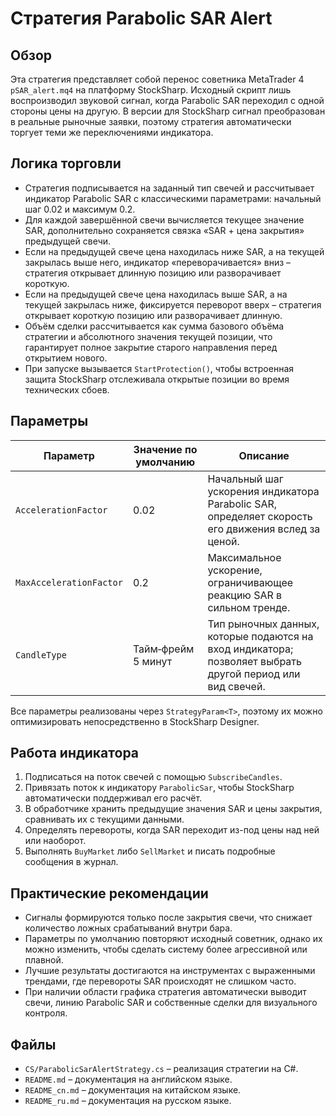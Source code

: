 # Стратегия Parabolic SAR Alert

## Обзор
Эта стратегия представляет собой перенос советника MetaTrader 4 `pSAR_alert.mq4` на платформу StockSharp. Исходный скрипт лишь воспроизводил звуковой сигнал, когда Parabolic SAR переходил с одной стороны цены на другую. В версии для StockSharp сигнал преобразован в реальные рыночные заявки, поэтому стратегия автоматически торгует теми же переключениями индикатора.

## Логика торговли
- Стратегия подписывается на заданный тип свечей и рассчитывает индикатор Parabolic SAR с классическими параметрами: начальный шаг 0.02 и максимум 0.2.
- Для каждой завершённой свечи вычисляется текущее значение SAR, дополнительно сохраняется связка «SAR + цена закрытия» предыдущей свечи.
- Если на предыдущей свече цена находилась ниже SAR, а на текущей закрылась выше него, индикатор «переворачивается» вниз – стратегия открывает длинную позицию или разворачивает короткую.
- Если на предыдущей свече цена находилась выше SAR, а на текущей закрылась ниже, фиксируется переворот вверх – стратегия открывает короткую позицию или разворачивает длинную.
- Объём сделки рассчитывается как сумма базового объёма стратегии и абсолютного значения текущей позиции, что гарантирует полное закрытие старого направления перед открытием нового.
- При запуске вызывается `StartProtection()`, чтобы встроенная защита StockSharp отслеживала открытые позиции во время технических сбоев.

## Параметры
| Параметр | Значение по умолчанию | Описание |
|----------|-----------------------|----------|
| `AccelerationFactor` | 0.02 | Начальный шаг ускорения индикатора Parabolic SAR, определяет скорость его движения вслед за ценой. |
| `MaxAccelerationFactor` | 0.2 | Максимальное ускорение, ограничивающее реакцию SAR в сильном тренде. |
| `CandleType` | Тайм‑фрейм 5 минут | Тип рыночных данных, которые подаются на вход индикатора; позволяет выбрать другой период или вид свечей. |

Все параметры реализованы через `StrategyParam<T>`, поэтому их можно оптимизировать непосредственно в StockSharp Designer.

## Работа индикатора
1. Подписаться на поток свечей с помощью `SubscribeCandles`.
2. Привязать поток к индикатору `ParabolicSar`, чтобы StockSharp автоматически поддерживал его расчёт.
3. В обработчике хранить предыдущие значения SAR и цены закрытия, сравнивать их с текущими данными.
4. Определять перевороты, когда SAR переходит из-под цены над ней или наоборот.
5. Выполнять `BuyMarket` либо `SellMarket` и писать подробные сообщения в журнал.

## Практические рекомендации
- Сигналы формируются только после закрытия свечи, что снижает количество ложных срабатываний внутри бара.
- Параметры по умолчанию повторяют исходный советник, однако их можно изменить, чтобы сделать систему более агрессивной или плавной.
- Лучшие результаты достигаются на инструментах с выраженными трендами, где перевороты SAR происходят не слишком часто.
- При наличии области графика стратегия автоматически выводит свечи, линию Parabolic SAR и собственные сделки для визуального контроля.

## Файлы
- `CS/ParabolicSarAlertStrategy.cs` – реализация стратегии на C#.
- `README.md` – документация на английском языке.
- `README_cn.md` – документация на китайском языке.
- `README_ru.md` – документация на русском языке.
